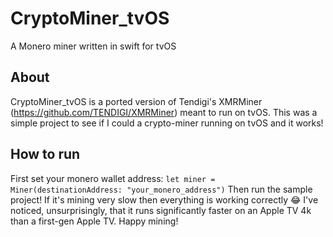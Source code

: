 # CryptoMiner_tvOS
A Monero miner written in swift for tvOS
## About
CryptoMiner_tvOS is a ported version of Tendigi's XMRMiner (https://github.com/TENDIGI/XMRMiner) meant to run on tvOS. This was a simple project to see if I could a crypto-miner running on tvOS and it works!

## How to run
First set your monero wallet address:
```let miner = Miner(destinationAddress: "your_monero_address")```
Then run the sample project! If it's mining very slow then everything is working correctly 😂 I've noticed, unsurprisingly, that it runs significantly faster on an Apple TV 4k than a first-gen Apple TV. Happy mining!
